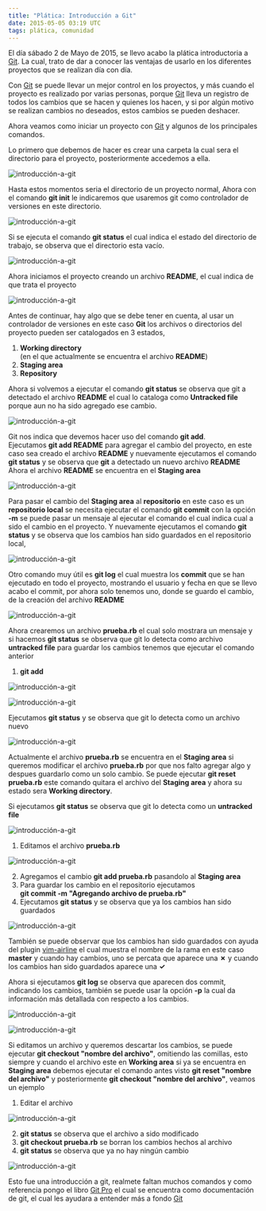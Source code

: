 ```yaml
---
title: "Plática: Introducción a Git"
date: 2015-05-05 03:19 UTC
tags: plática, comunidad
---
```


El día sábado 2  de Mayo de 2015, se llevo acabo la plática introductoria a [Git](http://git-scm.com/).
La cual, trato de dar a conocer las ventajas de usarlo en los diferentes proyectos que se realizan día con día.

Con [Git](http://git-scm.com/) se puede llevar un mejor control en los proyectos, y más cuando el proyecto es realizado por varias
personas, porque [Git](http://git-scm.com/) lleva un registro de todos los cambios que se hacen y quienes los hacen, y si por algún motivo se realizan cambios no deseados, estos cambios se pueden deshacer.

Ahora veamos como iniciar un proyecto con [Git](http://git-scm.com/) y algunos de los principales comandos.

Lo primero que debemos de hacer es crear una carpeta la cual sera el directorio para el proyecto,
posteriormente accedemos a ella.

![introducción-a-git](/images/pig2015/crear-directorio.png)   

Hasta estos momentos seria el directorio de un proyecto normal, Ahora con el comando **git init** le indicaremos que 
usaremos git como controlador de versiones en este directorio.

![introducción-a-git](/images/pig2015/git-init.png)   

Si se ejecuta el comando **git status** el cual indica el estado del directorio de trabajo, se observa que el directorio esta vacío.

![introducción-a-git](/images/pig2015/git-status.png)   

Ahora iniciamos el proyecto creando  un archivo **README**, el cual indica de que trata el proyecto

![introducción-a-git](/images/pig2015/archivo-readme.png)   

Antes de continuar, hay algo que se debe tener en cuenta, al usar un controlador de versiones en este caso **Git** los archivos o directorios del proyecto
pueden ser catalogados en 3 estados,

1. **Working directory**  
    (en el que actualmente se encuentra el archivo **README**)
2. **Staging area**
3. **Repository**

Ahora si volvemos a ejecutar el comando **git status** se observa que git a detectado el archivo **README** el cual lo cataloga como **Untracked file**
porque aun no ha sido agregado ese cambio.

![introducción-a-git](/images/pig2015/git-status2.png)   

Git nos indica que devemos hacer uso del comando **git add**.  
Ejecutamos **git add README** para agregar el cambio del proyecto, en este caso sea creado el archivo **README**
y nuevamente ejecutamos el comando **git status** y se observa que **git** a detectado un nuevo archivo **README**
Ahora el archivo **README** se encuentra en el **Staging area** 

![introducción-a-git](/images/pig2015/git-add-readme.png)

Para pasar el cambio del **Staging area** al **repositorio** en este caso es un **repositorio local**
se necesita ejecutar el comando **git commit** con la opción **-m** se puede pasar un mensaje al ejecutar el comando el cual indica
cual a sido el cambio en el proyecto.
Y nuevamente ejecutamos el comando **git status** y se observa que los cambios han sido guardados en el repositorio local,  

![introducción-a-git](/images/pig2015/git-commit.png)

Otro comando muy útil es **git log** el cual muestra los **commit** que se han ejecutado en todo el proyecto, mostrando el usuario y fecha en que se llevo acabo el commit, por ahora solo tenemos uno, donde se guardo el cambio, de la creación del archivo **README**

![introducción-a-git](/images/pig2015/git-log.png)

Ahora crearemos un archivo **prueba.rb** el cual solo mostrara un mensaje
y si hacemos **git status** se observa que git lo detecta como archivo **untracked file** 
para guardar los cambios tenemos que ejecutar el comando anterior  

1. **git add**

![introducción-a-git](/images/pig2015/archivo-prueba.png)  


![introducción-a-git](/images/pig2015/git-add-prueba.png)

Ejecutamos **git status** y se observa que git lo detecta como un archivo nuevo

![introducción-a-git](/images/pig2015/git-status3.png)


Actualmente el archivo **prueba.rb** se encuentra en el **Staging area** si queremos modificar el archivo **prueba.rb** por que nos falto agregar algo
y despues guardarlo como un solo cambio. Se puede ejecutar **git reset prueba.rb** este comando quitara el archivo del **Staging area** y ahora su estado sera  **Working directory**.  

Si ejecutamos **git status** se observa que git lo detecta como un **untracked file** 

![introducción-a-git](/images/pig2015/git-reset-prueba.png)


1. Editamos el archivo **prueba.rb**  

![introducción-a-git](/images/pig2015/editando-prueba.png)  

2. Agregamos el cambio **git add prueba.rb** pasandolo al **Staging area**
3. Para guardar los cambio en el repositorio ejecutamos  
    **git commit -m "Agregando archivo de prueba.rb"**
4. Ejecutamos **git status** y se observa que ya los cambios han sido guardados   


![introducción-a-git](/images/pig2015/git-commit-prueba.png)

También se puede observar que los cambios han sido guardados con ayuda del plugin [vim-airline](https://github.com/bling/vim-airline) 
el cual muestra el nombre de la rama en este caso **master** y cuando hay cambios, uno se percata que aparece una **✗** y cuando los cambios han sido guardados aparece una **✓**

Ahora si ejecutamos **git log** se observa que aparecen dos commit, indicando los cambios, también se puede usar la opción **-p** la cual
da información más detallada con respecto a los cambios.

![introducción-a-git](/images/pig2015/git-log-p.png)  


![introducción-a-git](/images/pig2015/git-log-p2.png)  

Si editamos un archivo y queremos descartar los cambios, se puede ejecutar **git checkout "nombre del archivo"**, omitiendo las comillas, 
esto siempre y cuando el archivo este en **Working area** si ya se encuentra en **Staging area** debemos ejecutar el comando antes visto
**git reset "nombre del archivo"** y posteriormente **git checkout "nombre del archivo"**, veamos un ejemplo  

1. Editar el archivo  

![introducción-a-git](/images/pig2015/editando-prueba2.png)   

2. **git status** se observa que el archivo a sido modificado
3. **git checkout prueba.rb** se borran los cambios hechos al archivo
4. **git status** se observa que ya no hay ningún cambio  

![introducción-a-git](/images/pig2015/git-checkout-prueba.png)  

Esto fue una introducción a git, realmete faltan muchos comandos y como referencia pongo el libro [Git Pro](http://git-scm.com/book/en/v2) el cual se encuentra como documentación de git, el cual les ayudara a entender más a fondo  [Git](http://git-scm.com/)

